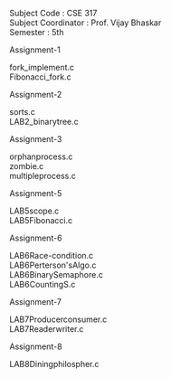 Subject Code : CSE 317 <br />
Subject Coordinator : Prof. Vijay Bhaskar <br />
Semester : 5th <br />

Assignment-1

fork_implement.c <br />
Fibonacci_fork.c <br />

Assignment-2

sorts.c <br />
LAB2_binarytree.c <br />

Assignment-3

orphanprocess.c <br />
zombie.c <br />
multipleprocess.c <br />

Assignment-5

LAB5scope.c <br />
LAB5Fibonacci.c <br />

Assignment-6

LAB6Race-condition.c <br />
LAB6Perterson'sAlgo.c <br />
LAB6BinarySemaphore.c <br />
LAB6CountingS.c <br />

Assignment-7

LAB7Producerconsumer.c <br />
LAB7Readerwriter.c <br />

Assignment-8

LAB8Diningphilospher.c <br />
